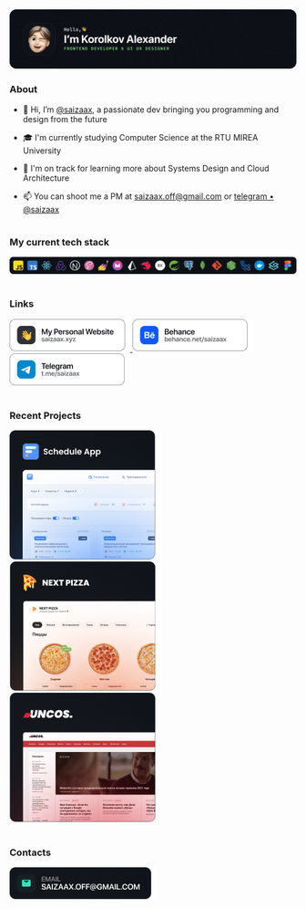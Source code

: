 <a href="https://saizaax.xyz/">
  <img src="./assets/title.png" alt="saizaax.dev">
</a>

### About

- 👋 Hi, I’m [@saizaax](https://saizaax.xyz/), a passionate dev bringing you programming and design from the future

- 🎓  I'm currently studying Computer Science at the RTU MIREA University

- 🌱  I'm on track for learning more about Systems Design and Cloud Architecture

- 📫  You can shoot me a PM at [saizaax.off@gmail.com](mailto:saizaax.off@gmail.com) or [telegram • @saizaax](https://t.me/saizaax)

#

### My current tech stack

![](./assets/stack.png)

#

### Links

<p>
  <a href="https://saizaax.xyz/">
    <img src="./assets/link-personal.png" alt="Personal Website">
  </a>
  <a href="https://behance.net/saizaax">
    <img src="./assets/link-behance.png" alt="Behance">
  </a>
  <a href="https://t.me/saizaax">
    <img src="./assets/link-telegram.png" alt="Telegram">
  </a>
</p>

#

### Recent Projects

<p>
  <a href="https://github.com/saizaax/yet-another-schedule-app">
    <img src="./assets/projects-1.png" alt="Schedule App">
  </a>
  <a href="https://github.com/saizaax/next-pizza">
    <img src="./assets/projects-2.png" alt="Next Pizza">
  </a>
  <a href="https://github.com/saizaax/uncos">
    <img src="./assets/projects-3.png" alt="Uncos">
  </a>
</p>

#

### Contacts

<p>
  <a href="mailto:saizaax.off@gmail.com">
    <img src="./assets/contact-mail.png" alt="Email">
  </a>
</p>
